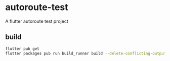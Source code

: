 # autoroute-test
A flutter autoroute test project

## build

``` bash
flutter pub get
flutter packages pub run build_runner build --delete-conflicting-outputs
```

